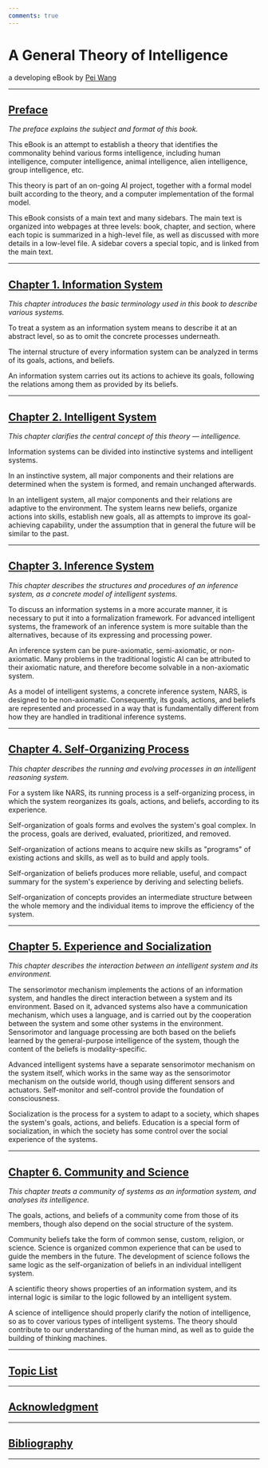 ```yaml
---
comments: true
---
```


A General Theory of Intelligence
================================

a developing eBook by [Pei Wang](http://www.cis.temple.edu/~pwang/PeiWangCV.html)

* * *

[Preface](GTI-Preface.html)
---------------------------

_The preface explains the subject and format of this book._

This eBook is an attempt to establish a theory that identifies the commonality behind various forms intelligence, including human intelligence, computer intelligence, animal intelligence, alien intelligence, group intelligence, etc.

This theory is part of an on-going AI project, together with a formal model built according to the theory, and a computer implementation of the formal model.

This eBook consists of a main text and many sidebars. The main text is organized into webpages at three levels: book, chapter, and section, where each topic is summarized in a high-level file, as well as discussed with more details in a low-level file. A sidebar covers a special topic, and is linked from the main text.

* * *

[Chapter 1. Information System](GTI-CH1/GTI-1.html)
---------------------------------------------------

_This chapter introduces the basic terminology used in this book to describe various systems._

To treat a system as an information system means to describe it at an abstract level, so as to omit the concrete processes underneath.

The internal structure of every information system can be analyzed in terms of its goals, actions, and beliefs.

An information system carries out its actions to achieve its goals, following the relations among them as provided by its beliefs.

* * *

[Chapter 2. Intelligent System](GTI-CH2/GTI-2.html)
---------------------------------------------------

_This chapter clarifies the central concept of this theory — intelligence._

Information systems can be divided into instinctive systems and intelligent systems.

In an instinctive system, all major components and their relations are determined when the system is formed, and remain unchanged afterwards.

In an intelligent system, all major components and their relations are adaptive to the environment. The system learns new beliefs, organize actions into skills, establish new goals, all as attempts to improve its goal-achieving capability, under the assumption that in general the future will be similar to the past.

* * *

[Chapter 3. Inference System](GTI-CH3/GTI-3.html)
-------------------------------------------------

_This chapter describes the structures and procedures of an inference system, as a concrete model of intelligent systems._

To discuss an information systems in a more accurate manner, it is necessary to put it into a formalization framework. For advanced intelligent systems, the framework of an inference system is more suitable than the alternatives, because of its expressing and processing power.

An inference system can be pure-axiomatic, semi-axiomatic, or non-axiomatic. Many problems in the traditional logistic AI can be attributed to their axiomatic nature, and therefore become solvable in a non-axiomatic system.

As a model of intelligent systems, a concrete inference system, NARS, is designed to be non-axiomatic. Consequently, its goals, actions, and beliefs are represented and processed in a way that is fundamentally different from how they are handled in traditional inference systems.

* * *

[Chapter 4. Self-Organizing Process](GTI-CH4/GTI-4.html)
--------------------------------------------------------

_This chapter describes the running and evolving processes in an intelligent reasoning system._

For a system like NARS, its running process is a self-organizing process, in which the system reorganizes its goals, actions, and beliefs, according to its experience.

Self-organization of goals forms and evolves the system's goal complex. In the process, goals are derived, evaluated, prioritized, and removed.

Self-organization of actions means to acquire new skills as "programs" of existing actions and skills, as well as to build and apply tools.

Self-organization of beliefs produces more reliable, useful, and compact summary for the system's experience by deriving and selecting beliefs.

Self-organization of concepts provides an intermediate structure between the whole memory and the individual items to improve the efficiency of the system.

* * *

[Chapter 5. Experience and Socialization](GTI-CH5/GTI-5.html)
-------------------------------------------------------------

_This chapter describes the interaction between an intelligent system and its environment._

The sensorimotor mechanism implements the actions of an information system, and handles the direct interaction between a system and its environment. Based on it, advanced systems also have a communication mechanism, which uses a language, and is carried out by the cooperation between the system and some other systems in the environment. Sensorimotor and language processing are both based on the beliefs learned by the general-purpose intelligence of the system, though the content of the beliefs is modality-specific.

Advanced intelligent systems have a separate sensorimotor mechanism on the system itself, which works in the same way as the sensorimotor mechanism on the outside world, though using different sensors and actuators. Self-monitor and self-control provide the foundation of consciousness.

Socialization is the process for a system to adapt to a society, which shapes the system's goals, actions, and beliefs. Education is a special form of socialization, in which the society has some control over the social experience of the systems.

* * *

[Chapter 6. Community and Science](GTI-CH6/GTI-6.html)
------------------------------------------------------

_This chapter treats a community of systems as an information system, and analyses its intelligence._

The goals, actions, and beliefs of a community come from those of its members, though also depend on the social structure of the system.

Community beliefs take the form of common sense, custom, religion, or science. Science is organized common experience that can be used to guide the members in the future. The development of science follows the same logic as the self-organization of beliefs in an individual intelligent system.

A scientific theory shows properties of an information system, and its internal logic is similar to the logic followed by an intelligent system.

A science of intelligence should properly clarify the notion of intelligence, so as to cover various types of intelligent systems. The theory should contribute to our understanding of the human mind, as well as to guide the building of thinking machines.

* * *

[Topic List](GTI-TOPICS/GTI-TopicList.html)
-------------------------------------------

* * *

[Acknowledgment](GTI-Acknowledgment.html)
-----------------------------------------

* * *

[Bibliography](GTI-Bibliography.html)
-------------------------------------

* * *
